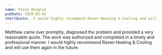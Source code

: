 ```yaml
---
name: Steve Douglas
pubDate: 2020-03-02
shortQuote:  I would highly recommend Raven Heating & Cooling and will use them again in the future.
---
```


Matthew came over promptly, diagnosed the problem and provided a very reasonable quote.  The work was authorized and completed in a timely and professional manner. I would highly recommend Raven Heating & Cooling and will use them again in the future.
